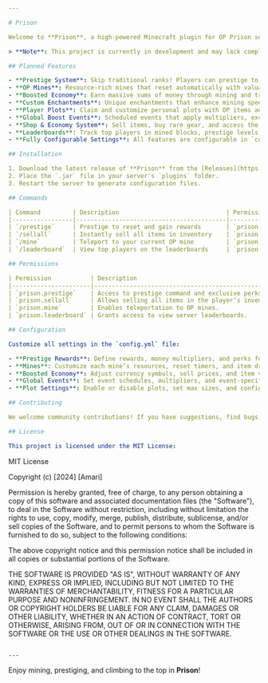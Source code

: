 ```yaml
---

# Prison

Welcome to **Prison**, a high-powered Minecraft plugin for OP Prison servers! This plugin is designed to streamline the core mechanics of an overpowered prison server, with boosted rewards, intense progression, and full customization to suit the fast-paced gameplay typical of OP servers.

> **Note**: This project is currently in development and may lack complete functionality. Contributions are encouraged, so feel free to fork or open a pull request!

## Planned Features

- **Prestige System**: Skip traditional ranks! Players can prestige to reset progress and gain exclusive rewards.
- **OP Mines**: Resource-rich mines that reset automatically with valuable ores, rare items, and powerful blocks.
- **Boosted Economy**: Earn massive sums of money through mining and trading for faster progress.
- **Custom Enchantments**: Unique enchantments that enhance mining speed, PVP, and defense.
- **Player Plots**: Claim and customize personal plots with OP items and decorative blocks.
- **Global Boost Events**: Scheduled events that apply multipliers, exclusive drops, or other special boosts for all players.
- **Shop & Economy System**: Sell items, buy rare gear, and access the OP shop to supercharge your progression.
- **Leaderboards**: Track top players in mined blocks, prestige levels, and wealth.
- **Fully Configurable Settings**: All features are configurable in `config.yml`, making it easy to fine-tune for an OP Prison setup.

## Installation

1. Download the latest release of **Prison** from the [Releases](https://github.com/YourUsername/Prison/releases) page.
2. Place the `.jar` file in your server's `plugins` folder.
3. Restart the server to generate configuration files.

## Commands

| Command         | Description                              | Permission           |
|-----------------|------------------------------------------|-----------------------|
| `/prestige`     | Prestige to reset and gain rewards       | `prison.prestige`    |
| `/sellall`      | Instantly sell all items in inventory    | `prison.sellall`     |
| `/mine`         | Teleport to your current OP mine         | `prison.mine`        |
| `/leaderboard`  | View top players on the leaderboards     | `prison.leaderboard` |

## Permissions

| Permission           | Description                                         |
|----------------------|-----------------------------------------------------|
| `prison.prestige`    | Access to prestige command and exclusive perks.     |
| `prison.sellall`     | Allows selling all items in the player’s inventory. |
| `prison.mine`        | Enables teleportation to OP mines.                  |
| `prison.leaderboard` | Grants access to view server leaderboards.          |

## Configuration

Customize all settings in the `config.yml` file:

- **Prestige Rewards**: Define rewards, money multipliers, and perks for each prestige.
- **Mines**: Customize each mine’s resources, reset timers, and item drops.
- **Boosted Economy**: Adjust currency symbols, sell prices, and item values.
- **Global Events**: Set event schedules, multipliers, and event-specific rewards.
- **Plot Settings**: Enable or disable plots, set max sizes, and configure plot permissions.

## Contributing

We welcome community contributions! If you have suggestions, find bugs, or want to add a feature, feel free to open an issue or submit a pull request.

## License

This project is licensed under the MIT License:

```
MIT License

Copyright (c) [2024] [Amari]

Permission is hereby granted, free of charge, to any person obtaining a copy
of this software and associated documentation files (the "Software"), to deal
in the Software without restriction, including without limitation the rights
to use, copy, modify, merge, publish, distribute, sublicense, and/or sell
copies of the Software, and to permit persons to whom the Software is
furnished to do so, subject to the following conditions:

The above copyright notice and this permission notice shall be included in all
copies or substantial portions of the Software.

THE SOFTWARE IS PROVIDED "AS IS", WITHOUT WARRANTY OF ANY KIND, EXPRESS OR
IMPLIED, INCLUDING BUT NOT LIMITED TO THE WARRANTIES OF MERCHANTABILITY,
FITNESS FOR A PARTICULAR PURPOSE AND NONINFRINGEMENT. IN NO EVENT SHALL THE
AUTHORS OR COPYRIGHT HOLDERS BE LIABLE FOR ANY CLAIM, DAMAGES OR OTHER
LIABILITY, WHETHER IN AN ACTION OF CONTRACT, TORT OR OTHERWISE, ARISING FROM,
OUT OF OR IN CONNECTION WITH THE SOFTWARE OR THE USE OR OTHER DEALINGS IN THE
SOFTWARE.
```

---
```


Enjoy mining, prestiging, and climbing to the top in **Prison**!
